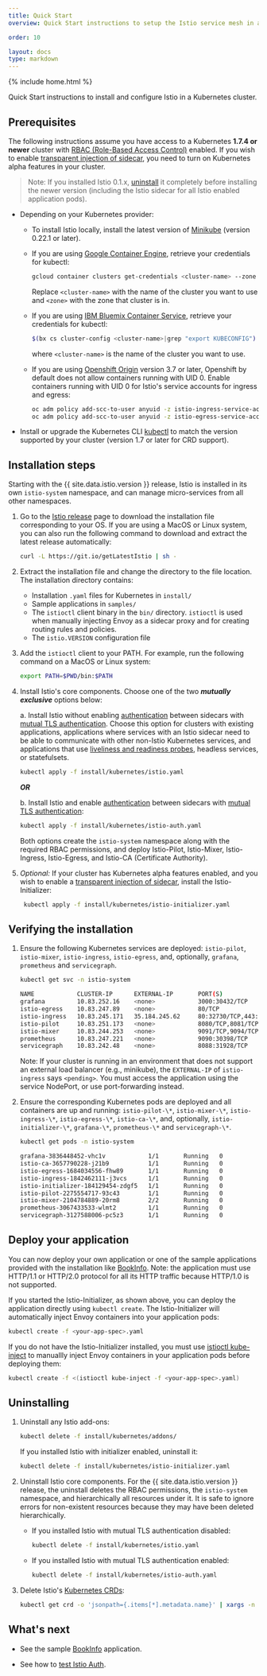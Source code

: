 ```yaml
---
title: Quick Start
overview: Quick Start instructions to setup the Istio service mesh in a Kubernetes cluster.

order: 10

layout: docs
type: markdown
---
```


{% include home.html %}

Quick Start instructions to install and configure Istio in a Kubernetes cluster.


## Prerequisites

The following instructions assume you have access to a Kubernetes **1.7.4 or newer** cluster
with [RBAC (Role-Based Access Control)](https://kubernetes.io/docs/admin/authorization/rbac/) enabled.
If you wish to enable [transparent injection of sidecar]({{home}}/docs/setup/kubernetes/automatic-sidecar-inject.html), you need to turn on Kubernetes alpha features in your cluster.

  > Note: If you installed Istio 0.1.x,
  > [uninstall](https://istio.io/v-0.1/docs/tasks/installing-istio.html#uninstalling)
  > it completely before installing the newer version (including the Istio sidecar
  > for all Istio enabled application pods).

* Depending on your Kubernetes provider:
  * To install Istio locally, install the latest version of
    [Minikube](https://kubernetes.io/docs/getting-started-guides/minikube/) (version 0.22.1 or later).

  * If you are using [Google Container Engine](https://cloud.google.com/container-engine),
    retrieve your credentials for kubectl:

    ```bash
    gcloud container clusters get-credentials <cluster-name> --zone <zone> --project <project-name>
    ```
    Replace `<cluster-name>` with the name of the cluster you want to use and `<zone>`
    with the zone that cluster is in.

  * If you are using [IBM Bluemix Container Service](https://www.ibm.com/cloud-computing/bluemix/containers), retrieve your
    credentials for kubectl:

    ```bash
    $(bx cs cluster-config <cluster-name>|grep "export KUBECONFIG")
    ```
    where `<cluster-name>` is the name of the cluster you want to use.

  * If you are using [Openshift Origin](https://www.openshift.org) version 3.7 or later,
    Openshift by default does not allow containers running with UID 0. Enable containers running
    with UID 0 for Istio's service accounts for ingress and egress:

    ```bash
    oc adm policy add-scc-to-user anyuid -z istio-ingress-service-account -n istio-system
    oc adm policy add-scc-to-user anyuid -z istio-egress-service-account -n istio-system
    ```  

* Install or upgrade the Kubernetes CLI
  [kubectl](https://kubernetes.io/docs/tasks/tools/install-kubectl/) to
  match the version supported by your cluster (version 1.7 or later for CRD
  support).

## Installation steps

Starting with the {{ site.data.istio.version }} release, Istio is installed in its own `istio-system`
 namespace, and can manage micro-services from all other namespaces.

 1. Go to the [Istio release](https://github.com/istio/istio/releases) page to download the
    installation file corresponding to your OS. If you are using a MacOS or Linux system, you can also
    run the following command to download and extract the latest release automatically:
    ```bash
    curl -L https://git.io/getLatestIstio | sh -
    ```

1. Extract the installation file and change the directory to the file location. The
   installation directory contains:
    * Installation `.yaml` files for Kubernetes in `install/`
    * Sample applications in `samples/`
    * The `istioctl` client binary in the `bin/` directory. `istioctl` is used when manually injecting Envoy as a sidecar proxy and for creating routing rules and policies.
    * The `istio.VERSION` configuration file

1. Add the `istioctl` client to your PATH.
   For example, run the following command on a MacOS or Linux system:

   ```bash
   export PATH=$PWD/bin:$PATH
   ```

1. Install Istio's core components. Choose one of the two _**mutually exclusive**_ options below:

    a. Install Istio without enabling [authentication]({{home}}/docs/concepts/network-and-auth/auth.html) between sidecars with
       [mutual TLS authentication](https://en.wikipedia.org/wiki/Mutual_authentication).
       Choose this option for clusters with existing applications, applications where services with an
       Istio sidecar need to be able to communicate with other non-Istio Kubernetes services, and
       applications that use [liveliness and readiness probes](https://kubernetes.io/docs/tasks/configure-pod-container/configure-liveness-readiness-probes/), headless services, or statefulsets.

      ```bash
      kubectl apply -f install/kubernetes/istio.yaml
      ```

    _**OR**_

    b. Install Istio and enable [authentication]({{home}}/docs/concepts/network-and-auth/auth.html) between sidecars with [mutual TLS authentication](https://en.wikipedia.org/wiki/Mutual_authentication):

     ```bash
     kubectl apply -f install/kubernetes/istio-auth.yaml
     ```

   Both options create the `istio-system` namespace along with the required RBAC permissions,
   and deploy Istio-Pilot, Istio-Mixer, Istio-Ingress, Istio-Egress, and Istio-CA (Certificate Authority).

1. *Optional:* If your cluster has Kubernetes alpha features enabled, and you wish to enable a
   [transparent injection of sidecar]({{home}}/docs/setup/kubernetes/automatic-sidecar-inject.html), install the Istio-Initializer:

    ```bash
     kubectl apply -f install/kubernetes/istio-initializer.yaml
     ```

## Verifying the installation

1. Ensure the following Kubernetes services are deployed: `istio-pilot`, `istio-mixer`,
   `istio-ingress`, `istio-egress`, and, optionally, `grafana`, `prometheus` and `servicegraph`.

   ```bash
   kubectl get svc -n istio-system
   ```
   ```bash
   NAME            CLUSTER-IP      EXTERNAL-IP       PORT(S)                       AGE
   grafana         10.83.252.16    <none>            3000:30432/TCP                5h
   istio-egress    10.83.247.89    <none>            80/TCP                        5h
   istio-ingress   10.83.245.171   35.184.245.62     80:32730/TCP,443:30574/TCP    5h
   istio-pilot     10.83.251.173   <none>            8080/TCP,8081/TCP             5h
   istio-mixer     10.83.244.253   <none>            9091/TCP,9094/TCP,42422/TCP   5h
   prometheus      10.83.247.221   <none>            9090:30398/TCP                5h
   servicegraph    10.83.242.48    <none>            8088:31928/TCP                5h
   ```

   Note: If your cluster is running in an environment that does not support an external load balancer
   (e.g., minikube), the `EXTERNAL-IP` of `istio-ingress` says `<pending>`. You must access the
   application using the service NodePort, or use port-forwarding instead.

2. Ensure the corresponding Kubernetes pods are deployed and all containers are up and running:
   `istio-pilot-\*`, `istio-mixer-\*`, `istio-ingress-\*`, `istio-egress-\*`, `istio-ca-\*`,
   and, optionally, `istio-initializer-\*`, `grafana-\*`, `prometheus-\*` and `servicegraph-\*`.

   ```bash
   kubectl get pods -n istio-system
   ```
   ```bash
   grafana-3836448452-vhc1v            1/1       Running   0          5h
   istio-ca-3657790228-j21b9           1/1       Running   0          5h
   istio-egress-1684034556-fhw89       1/1       Running   0          5h
   istio-ingress-1842462111-j3vcs      1/1       Running   0          5h
   istio-initializer-184129454-zdgf5   1/1       Running   0          5h
   istio-pilot-2275554717-93c43        1/1       Running   0          5h
   istio-mixer-2104784889-20rm8        2/2       Running   0          5h
   prometheus-3067433533-wlmt2         1/1       Running   0          5h
   servicegraph-3127588006-pc5z3       1/1       Running   0          5h
   ```

## Deploy your application

You can now deploy your own application or one of the sample applications provided with the
installation like [BookInfo]({{home}}/docs/guides/bookinfo.html).
Note: the application must use HTTP/1.1 or HTTP/2.0 protocol for all its HTTP traffic because HTTP/1.0 is not supported.

If you started the Istio-Initializer, as shown above, you can deploy the application directly using
`kubectl create`. The Istio-Initializer will automatically inject Envoy containers into your application pods:

```bash
kubectl create -f <your-app-spec>.yaml
```

If you do not have the Istio-Initializer installed, you must
use [istioctl kube-inject]({{home}}/docs/reference/commands/istioctl.html#istioctl-kube-inject) to
manuallly inject Envoy containers in your application pods before deploying them:

```bash
kubectl create -f <(istioctl kube-inject -f <your-app-spec>.yaml)
```

## Uninstalling

1. Uninstall any Istio add-ons:

   ```bash
   kubectl delete -f install/kubernetes/addons/
   ```
   If you installed Istio with initializer enabled, uninstall it:

   ```bash
   kubectl delete -f install/kubernetes/istio-initializer.yaml
   ```

1. Uninstall Istio core components. For the {{ site.data.istio.version }} release, the uninstall
   deletes the RBAC permissions, the `istio-system` namespace, and hierarchically all resources under it.
   It is safe to ignore errors for non-existent resources because they may have been deleted hierarchically.

   * If you installed Istio with mutual TLS authentication disabled:

     ```bash
     kubectl delete -f install/kubernetes/istio.yaml
     ```

   * If you installed Istio with mutual TLS authentication enabled:

     ```bash
     kubectl delete -f install/kubernetes/istio-auth.yaml
     ```

1. Delete Istio's [Kubernetes CRDs](https://kubernetes.io/docs/tasks/access-kubernetes-api/extend-api-custom-resource-definitions/):

   ```bash
   kubectl get crd -o 'jsonpath={.items[*].metadata.name}' | xargs -n 1 | fgrep config.istio.io | xargs kubectl delete crd
   ```

## What's next

* See the sample [BookInfo]({{home}}/docs/guides/bookinfo.html) application.

* See how to [test Istio Auth]({{home}}/docs/tasks/security/istio-auth.html).
